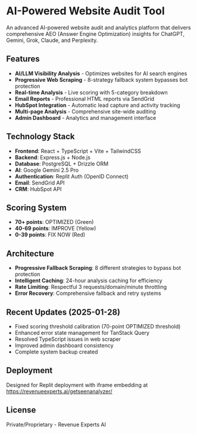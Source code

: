 # AI-Powered Website Audit Tool

An advanced AI-powered website audit and analytics platform that delivers comprehensive AEO (Answer Engine Optimization) insights for ChatGPT, Gemini, Grok, Claude, and Perplexity.

## Features

- **AI/LLM Visibility Analysis** - Optimizes websites for AI search engines
- **Progressive Web Scraping** - 8-strategy fallback system bypasses bot protection
- **Real-time Analysis** - Live scoring with 5-category breakdown
- **Email Reports** - Professional HTML reports via SendGrid
- **HubSpot Integration** - Automatic lead capture and activity tracking
- **Multi-page Analysis** - Comprehensive site-wide auditing
- **Admin Dashboard** - Analytics and management interface

## Technology Stack

- **Frontend**: React + TypeScript + Vite + TailwindCSS
- **Backend**: Express.js + Node.js
- **Database**: PostgreSQL + Drizzle ORM
- **AI**: Google Gemini 2.5 Pro
- **Authentication**: Replit Auth (OpenID Connect)
- **Email**: SendGrid API
- **CRM**: HubSpot API

## Scoring System

- **70+ points**: OPTIMIZED (Green)
- **40-69 points**: IMPROVE (Yellow) 
- **0-39 points**: FIX NOW (Red)

## Architecture

- **Progressive Fallback Scraping**: 8 different strategies to bypass bot protection
- **Intelligent Caching**: 24-hour analysis caching for efficiency
- **Rate Limiting**: Respectful 3 requests/domain/minute throttling
- **Error Recovery**: Comprehensive fallback and retry systems

## Recent Updates (2025-01-28)

- Fixed scoring threshold calibration (70-point OPTIMIZED threshold)
- Enhanced error state management for TanStack Query
- Resolved TypeScript issues in web scraper
- Improved admin dashboard consistency
- Complete system backup created

## Deployment

Designed for Replit deployment with iframe embedding at https://revenueexperts.ai/getseenanalyzer/

## License

Private/Proprietary - Revenue Experts AI